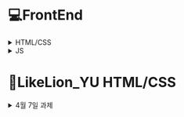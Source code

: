 # 💻FrontEnd
<details>

<summary>HTML/CSS</summary>
<div markdown="1">
 
### 🔥 태그
**Box**

---

`header` `section` `footer` `article` `nav` `div` `aside` `span` `main` `form` .
 
 **Item**

---

`a` `button` `input` `label` `img` `video` `audio` `map` `canvas` `table`
 
 **태그**는 **박스(box)** 또는 **아이템(item)** 2가지로 분류할 수 있다.

- `Box` : 아이템을 어떻게 배치할지 나누어주는 태그
- `Item` : 사용자들에게 보여지는 태그
   - `Block` : 한 줄에 한 개만 배치
   - `Inline` : 한 줄에 여러 개 배치
 ---
 
 ### ⭐블록 요소 (Block Element)
 
 ![image](https://user-images.githubusercontent.com/97418768/173006109-96782c82-bb24-48d5-ad61-f977221b89e4.png)

 - 가로폭 전체의 넓이를 가지는 직사각형 형태이며 `width`, `height`, `margin`, `padding` 등으로 레이아웃을 수정할 수 있다.
- 블록 요소 다음에는 줄바꿈이 이루어진다.
- css에서 `display:block` 으로 블록을 변경할 수 있다.
    
    ```css
    div {
    	display : block;
    }
    ```
    
- 블록 요소인 태그 종류
    
    `article` `aside` `div` `footer` `form` `h1` `h2` `h3` `h4` `h5` `h6` `header` `p` `section` `table` `ul` 등
 ---
 
 ### ⭐인라인 요소 (Inline Element)

 ![image](https://user-images.githubusercontent.com/97418768/173202257-f52ac463-7ab9-4cef-afc3-82efe37a1017.png)

- 컨텐츠가 끝나는 지점까지를 넓이로 가지게 된다.
- 임의로 `width`, `height`로 변형을 줄 수가 없다.
- 인라인 요소는 `line-height`로 줄의 높낮이를 조절할 수 있고, `text-align`으로 텍스트의 중앙, 좌, 우측 정렬을 할 수 있다.
- 인라인 요소 다음에는 줄바꿈이 없고 우측으로 바로 이어서 표시된다.
- css에서 `display:inline`으로 인라인으로 변경할 수 있다.
    
    ```css
    div {
    	display : inline;
    }
    ```
    
- 인라인 블록인 태그 종류
    
    `a` `br` `button` `em` `i` `img` `input` `label` `select` `span` `strong` `textarea` 등
    
---
 
 ### ⭐태깅을 이용한 웹 구조화 (마크업)

웹사이트에 배치를 정하는 태그가 있다. 해당 태그들을 이용하면 웹사이트의 구조를 짤 수 있다.
 
 ![image](https://user-images.githubusercontent.com/97418768/173343489-a41a37c4-a589-4ba9-85bc-ed3ff9bafcbc.png)
---
 ### ⭐자주 사용하는 태그

`div` `span` : 아이템들을 묶어서 스타일링할 때 주로 사용

`div` : block level의 태그

`span` : inline level의 태그

`article` : 여러가지 아이템들을 재사용 가능하도록 그룹화해 놓은 것

`p` : 문단을 정의

`b` : 볼드체

`ol` : 번호가 있는 리스트

`ul` : 번호가 없는 리스트
 
---
 ### ⭐form

- 사용자로부터 데이터를 받아야하는 경우 사용되는 요소이다.

- 폼 요소는 서버에 데이터를 전달하기 위해 사용한다.

```html
<form action="" method="">
	...
</form>
```

`input` : 내용이 없는 빈 요소이며 type 속성을 통해 여러 종류의 입력 양식으로 나타낼 수 있다.

```html
<!-- 단순한 텍스트 입력 -->
<input type="text">

<!-- 공개할 수 없는 내용 입력 -->
<input type="password">

<!-- 라디오 버튼(중복 선택 불가능) -->
<input type="radio">

<!-- 체크박스(중복 선택 가능) -->
<input type="checkbox">

<!-- 파일을 서버에 올릴 때 사용 -->
<input type="file">

<!-- 버튼(클릭) -->
<input type="submit">
<input type="reset">
<input type="button">
```

`select` : 몇 개의 선택지를 리스트 형태로 노출하고 그 중 하나를 선택할 수 있게 하는 태그

```html
<select>
	<option>대연</option>
	<option>나원</option>
	<option>주원</option>
	...
</select>
```

`textarea` : 여러줄의 텍스트를 입력할 때 사용

```html
<textarea rows="5" cols="30"></textarea>
```

`button` : submit, reset, button 3가지의 타입

```html
<button type="submit|reset|button">버튼<button>
```

`label` : form 요소의 이름과 form 요소를 명시적으로 연결시켜주기 위해 사용

- form 요소의 id 속성값과 `<label>`의 for 속성값을 같게 적어주어야 한다.

```html
<label for="name">이름</label> : <input type="text" id="name">
```
 </div>
</details>
	
<details>

<summary>JS</summary>
<div markdown="2">
 
### 🔥 다양한 라이브러리

자바스크립트 언어를 이용해 만든 `React`, `Angular`, `View.js` 같은 프레임워크나 `jQuery` 같은 라이브러리도 있습니다.

<details>

<summary>라이브러리와 프레임워크의 차이</summary>
<div markdown="1">
    
| 라이브러리 | 개발자가 개발하는데 필요한 것들을 모아둔 도구들 <br> ex. 미리 작성된 코드, 변수, 함수, 클래스 |
| :---: | :----: |
| 프레임워크 | 개발 시 필수적인 코드, 알고리즘, 데이터베이스 연동 등과 같은  기능을 위해 어느 정도의 뼈대를 제공해주는 것 <br> 개발자는 그 뼈대 위에 코드를 작성하여 애플리케이션을 완성 |

</div>
</details>

### 제어의 역전

![image](https://user-images.githubusercontent.com/97418768/174070043-67e18781-b898-443b-9459-27d5132f24d0.png)
	
![image](https://user-images.githubusercontent.com/97418768/174070074-ec94f921-f132-4097-85a0-5a915bb610b9.png)

---
	
 </div>
</details>

# 📙LikeLion_YU HTML/CSS
 <details>

<summary>4월 7일 과제</summary>
<div markdown="1">
 
## 📝 CSS Flex(Flexible Box) 완벽 가이드
#### https://heropy.blog/2018/11/24/css-flexible-box/
 
 ### 🔷 float의 속성
 ![image](https://user-images.githubusercontent.com/97418768/164005368-f78e6e59-5c4a-4c6a-9b9e-9aa2320d09fa.png)

## 📝 Flexbox Froggy
#### http://flexboxfroggy.com/#ko

 ### ✅ justify-content :  요소들을 가로선 상에서 정렬
- flex-start: 요소들을 컨테이너의 왼쪽으로 정렬합니다.
- flex-end: 요소들을 컨테이너의 오른쪽으로 정렬합니다.
- center: 요소들을 컨테이너의 가운데로 정렬합니다.
- space-between: 요소들 사이에 동일한 간격을 둡니다.
- space-around: 요소들 주위에 동일한 간격을 둡니다.

 ### ✅ align-items : 요소들을 세로선 상에서 정렬
 - flex-start: 요소들을 컨테이너의 꼭대기로 정렬합니다.
 - flex-end: 요소들을 컨테이너의 바닥으로 정렬합니다.
 - center: 요소들을 컨테이너의 세로선 상의 가운데로 정렬합니다.
 - baseline: 요소들을 컨테이너의 시작 위치에 정렬합니다.
 - stretch: 요소들을 컨테이너에 맞도록 늘립니다.
 
 ### ✅ flex-direction : 컨테이너 안에서 요소들이 정렬해야 할 방향을 지정
 - row: 요소들을 텍스트의 방향과 동일하게 정렬합니다.
 - row-reverse: 요소들을 텍스트의 반대 방향으로 정렬합니다.
 - column: 요소들을 위에서 아래로 정렬합니다.
 - column-reverse: 요소들을 아래에서 위로 정렬합니다.
 
 ### ✅ order : Flex 요소의 순서를 지정
  - 기본값 : 0
  - 양수 및 음수로 변경 가능
 
  ### ✅ align-self :  align-items가 사용하는 값들을 인자로 받으며, 그 값들은 지정한 요소에만 적용
 - 개별 요소에 적용
 - flex-start: 요소들을 컨테이너의 꼭대기로 정렬합니다.
 - flex-end: 요소들을 컨테이너의 바닥으로 정렬합니다.
 - center: 요소들을 컨테이너의 세로선 상의 가운데로 정렬합니다.
 - baseline: 요소들을 컨테이너의 시작 위치에 정렬합니다.
 - stretch: 요소들을 컨테이너에 맞도록 늘립니다.
 
  ### ✅ flex-wrap : Flex 요소들을 한 줄 또는 여러 줄에 걸쳐 정렬
 - nowrap: 모든 요소들을 한 줄에 정렬합니다.
 - wrap: 요소들을 여러 줄에 걸쳐 정렬합니다.
 - wrap-reverse: 요소들을 여러 줄에 걸쳐 반대로 정렬합니다.
 
  ### ✅ flex-flow : flex-direction과 flex-wrap 두 속성의 값들을 인자로 받음(두 속성을 동시에 사용가능)
  - ex) flex-flow: row wrap;
 
  ### ✅ align-content : 세로선 상에 여분의 공간이 있는 경우 Flex 컨테이너 사이의 간격을 조절
 - flex-start: 여러 줄들을 컨테이너의 꼭대기에 정렬합니다.
 - flex-end: 여러 줄들을 컨테이너의 바닥에 정렬합니다.
 - center: 여러 줄들을 세로선 상의 가운데에 정렬합니다.
 - space-between: 여러 줄들 사이에 동일한 간격을 둡니다.
 - space-around: 여러 줄들 주위에 동일한 간격을 둡니다.
 - stretch: 여러 줄들을 컨테이너에 맞도록 늘립니다.
 
 
 </div>
</details>
